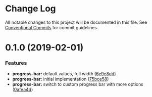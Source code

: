 # Change Log

All notable changes to this project will be documented in this file.
See [Conventional Commits](https://conventionalcommits.org) for commit guidelines.

# 0.1.0 (2019-02-01)

### Features

-   **progress-bar:** default values, full width ([6e9e8dd](https://github.com/jobvs/native-components/commit/6e9e8dd))
-   **progress-bar:** initial implementation ([75bce58](https://github.com/jobvs/native-components/commit/75bce58))
-   **progress-bar:** switch to custom progress bar with more options
    ([0afea4d](https://github.com/jobvs/native-components/commit/0afea4d))
